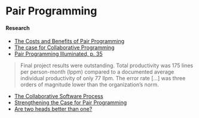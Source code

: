 # Pair Programming

#### Research
* [The Costs and Benefits of Pair Programming](https://collaboration.csc.ncsu.edu/laurie/Papers/XPSardinia.PDF)
* [The case for Collaborative Programming](https://www.researchgate.net/publication/27295641_The_Case_for_Collaborative_Programming)
* [Pair Programming Illuminated, p. 35](https://www.amazon.com/Pair-Programming-Illuminated-Laurie-Williams/dp/0201745763A)
> Final project results were outstanding. Total productivity was 175 lines per person-month (lppm) compared to a documented average individual productivity of only 77 llpm.
> The error rate […] was three orders of magnitude lower than the organization’s norm.
* [The Collaborative Software Process](http://www.cs.utah.edu/~lwilliam/Papers/ICSE.pdf)
* [Strengthening the Case for Pair Programming](https://collaboration.csc.ncsu.edu/laurie/Papers/ieeeSoftware.PDF)
* [Are two heads better than one?](https://www.researchgate.net/publication/3249409_Are_Two_Heads_Better_than_One_On_the_Effectiveness_of_Pair_Programming)
